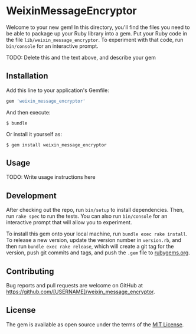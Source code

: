 # WeixinMessageEncryptor

Welcome to your new gem! In this directory, you'll find the files you need to be able to package up your Ruby library into a gem. Put your Ruby code in the file `lib/weixin_message_encryptor`. To experiment with that code, run `bin/console` for an interactive prompt.

TODO: Delete this and the text above, and describe your gem

## Installation

Add this line to your application's Gemfile:

```ruby
gem 'weixin_message_encryptor'
```

And then execute:

    $ bundle

Or install it yourself as:

    $ gem install weixin_message_encryptor

## Usage

TODO: Write usage instructions here

## Development

After checking out the repo, run `bin/setup` to install dependencies. Then, run `rake spec` to run the tests. You can also run `bin/console` for an interactive prompt that will allow you to experiment.

To install this gem onto your local machine, run `bundle exec rake install`. To release a new version, update the version number in `version.rb`, and then run `bundle exec rake release`, which will create a git tag for the version, push git commits and tags, and push the `.gem` file to [rubygems.org](https://rubygems.org).

## Contributing

Bug reports and pull requests are welcome on GitHub at https://github.com/[USERNAME]/weixin_message_encryptor.

## License

The gem is available as open source under the terms of the [MIT License](http://opensource.org/licenses/MIT).
